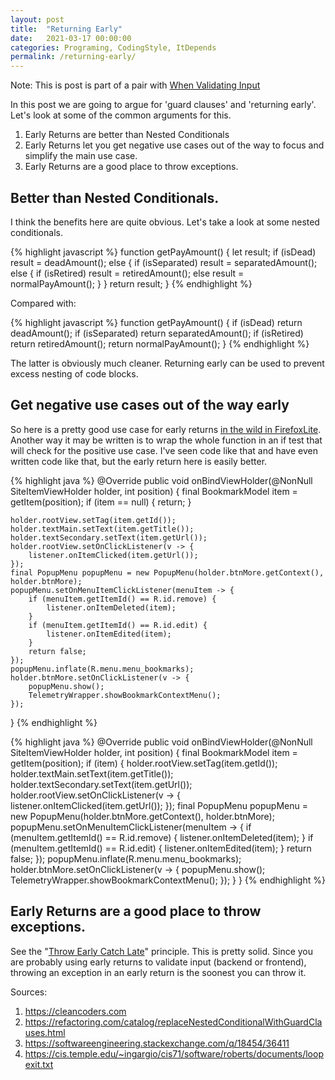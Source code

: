 ```yaml
---
layout: post
title:  "Returning Early"
date:   2021-03-17 00:00:00
categories: Programing, CodingStyle, ItDepends
permalink: /returning-early/
---
```


Note: This is post is part of a pair with [When Validating Input](/when-validating-input/)

In this post we are going to argue for 'guard clauses' and 'returning early'.  Let's look at some of the common arguments for this.

1. Early Returns are better than Nested Conditionals
2. Early Returns let you get negative use cases out of the way to focus and simplify the main use case.
3. Early Returns are a good place to throw exceptions.

## Better than Nested Conditionals.

I think the benefits here are quite obvious. Let's take a look at some nested conditionals.

{% highlight javascript %}
function getPayAmount() {
  let result;
  if (isDead)
    result = deadAmount();
  else {
    if (isSeparated)
      result = separatedAmount();
    else {
      if (isRetired)
        result = retiredAmount();
      else
        result = normalPayAmount();
    }
  }
  return result;
}
{% endhighlight %}

Compared with:

{% highlight javascript %}
function getPayAmount() {
  if (isDead) return deadAmount();
  if (isSeparated) return separatedAmount();
  if (isRetired) return retiredAmount();
  return normalPayAmount();
}
{% endhighlight %}

The latter is obviously much cleaner.  Returning early can be used to prevent excess nesting of code blocks.

## Get negative use cases out of the way early
So here is a pretty good use case for early returns [in the wild in FirefoxLite](https://github.com/tbeckenhauer/FirefoxLite/blob/master/app/src/main/java/org/mozilla/focus/bookmark/BookmarkAdapter.java#L35).  Another way it may be written is to wrap the whole function in an if test that will check for the positive use case. I've seen code like that and have even written code like that, but the early return here is easily better.

{% highlight java %}
@Override
public void onBindViewHolder(@NonNull SiteItemViewHolder holder, int position) {
    final BookmarkModel item = getItem(position);
    if (item == null) {
        return;
    }

    holder.rootView.setTag(item.getId());
    holder.textMain.setText(item.getTitle());
    holder.textSecondary.setText(item.getUrl());
    holder.rootView.setOnClickListener(v -> {
        listener.onItemClicked(item.getUrl());
    });
    final PopupMenu popupMenu = new PopupMenu(holder.btnMore.getContext(), holder.btnMore);
    popupMenu.setOnMenuItemClickListener(menuItem -> {
        if (menuItem.getItemId() == R.id.remove) {
            listener.onItemDeleted(item);
        }
        if (menuItem.getItemId() == R.id.edit) {
            listener.onItemEdited(item);
        }
        return false;
    });
    popupMenu.inflate(R.menu.menu_bookmarks);
    holder.btnMore.setOnClickListener(v -> {
        popupMenu.show();
        TelemetryWrapper.showBookmarkContextMenu();
    });
}
{% endhighlight %}

{% highlight java %}
@Override
public void onBindViewHolder(@NonNull SiteItemViewHolder holder, int position) {
    final BookmarkModel item = getItem(position);
    if (item) {
        holder.rootView.setTag(item.getId());
        holder.textMain.setText(item.getTitle());
        holder.textSecondary.setText(item.getUrl());
        holder.rootView.setOnClickListener(v -> {
            listener.onItemClicked(item.getUrl());
        });
        final PopupMenu popupMenu = new PopupMenu(holder.btnMore.getContext(), holder.btnMore);
        popupMenu.setOnMenuItemClickListener(menuItem -> {
            if (menuItem.getItemId() == R.id.remove) {
                listener.onItemDeleted(item);
            }
            if (menuItem.getItemId() == R.id.edit) {
                listener.onItemEdited(item);
            }
            return false;
        });
        popupMenu.inflate(R.menu.menu_bookmarks);
        holder.btnMore.setOnClickListener(v -> {
            popupMenu.show();
            TelemetryWrapper.showBookmarkContextMenu();
        });
    }
}
{% endhighlight %}

## Early Returns are a good place to throw exceptions.
See the "[Throw Early Catch Late](https://howtodoinjava.com/best-practices/java-exception-handling-best-practices/)" principle.
This is pretty solid.  Since you are probably using early returns to validate input (backend or frontend), throwing an exception in an early return is the soonest you can throw it.


Sources:
1. https://cleancoders.com
2. https://refactoring.com/catalog/replaceNestedConditionalWithGuardClauses.html
3. https://softwareengineering.stackexchange.com/q/18454/36411
4. https://cis.temple.edu/~ingargio/cis71/software/roberts/documents/loopexit.txt